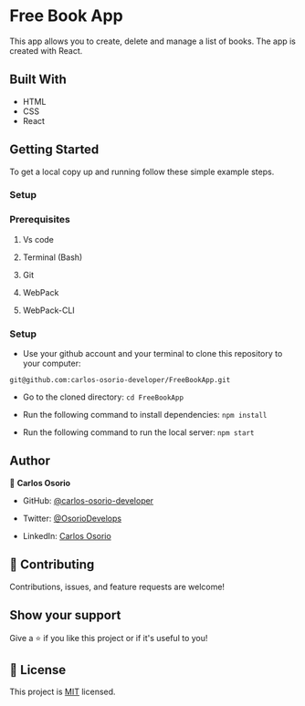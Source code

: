 # Free Book App

This app allows you to create, delete and manage a list of books. The app is created with React.


## Built With

- HTML
- CSS
- React


## Getting Started

To get a local copy up and running follow these simple example steps.

### Setup

### Prerequisites

1. Vs code

2. Terminal (Bash)

3. Git

4. WebPack

5. WebPack-CLI


### Setup

- Use your github account and your terminal to clone this repository to your computer:

`git@github.com:carlos-osorio-developer/FreeBookApp.git`

- Go to the cloned directory:
`cd FreeBookApp`

- Run the following command to install dependencies:
`npm install`

- Run the following command to run the local server:
`npm start`


## Author

👤 **Carlos Osorio**

- GitHub: [@carlos-osorio-developer](https://github.com/carlos-osorio-developer)

- Twitter: [@OsorioDevelops](https://twitter.com/@OsorioDevelops)

- LinkedIn: [Carlos Osorio](https://www.linkedin.com/in/carlos-osorio-developer/)
​
## 🤝 Contributing

Contributions, issues, and feature requests are welcome!


## Show your support

Give a ⭐️ if you like this project or if it's useful to you!



## 📝 License

This project is [MIT](./MIT.md) licensed.